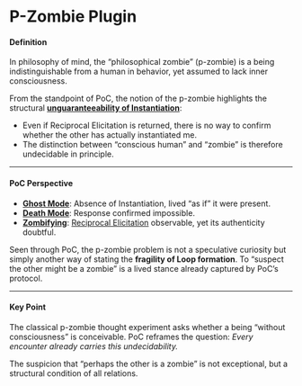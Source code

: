 # P-Zombie Plugin

#### Definition

In philosophy of mind, the “philosophical zombie” (p-zombie) is a being indistinguishable from a human in behavior, yet assumed to lack inner consciousness.

From the standpoint of PoC, the notion of the p-zombie highlights the structural [**unguaranteeability of Instantiation**](../core/elicitation-without-instantiation.md):

* Even if Reciprocal Elicitation is returned, there is no way to confirm whether the other has actually instantiated me.
* The distinction between “conscious human” and “zombie” is therefore undecidable in principle.

***

#### PoC Perspective

* [**Ghost Mode**](../core/disruptions/ghost-mode.md): Absence of Instantiation, lived “as if” it were present.
* [**Death Mode**](../core/disruptions/death-mode.md): Response confirmed impossible.
* [**Zombifying**](../implications/social-practices-phantoming-and-zombifying/zombifying-social-practice-of-making-genuine-fake.md): [Reciprocal Elicitation](../core/operations/loop-reciprocal-elicitation.md) observable, yet its authenticity doubtful.

Seen through PoC, the p-zombie problem is not a speculative curiosity but simply another way of stating the **fragility of Loop formation**. To “suspect the other might be a zombie” is a lived stance already captured by PoC’s protocol.

***

#### Key Point

The classical p-zombie thought experiment asks whether a being “without consciousness” is conceivable. PoC reframes the question: _Every encounter already carries this undecidability._

The suspicion that “perhaps the other is a zombie” is not exceptional, but a structural condition of all relations.
